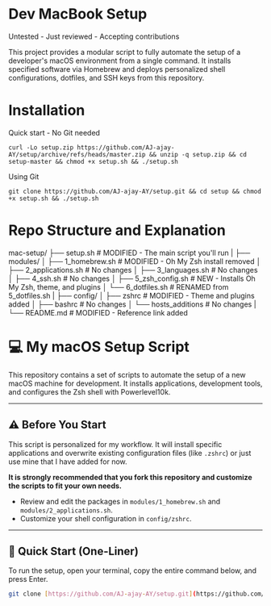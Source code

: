 
# Dev MacBook Setup
Untested - Just reviewed - Accepting contributions

This project provides a modular script to fully automate the setup of a developer's macOS environment from a single command. It installs specified software via Homebrew and deploys personalized shell configurations, dotfiles, and SSH keys from this repository.


# Installation

Quick start - No Git needed
```shell
curl -Lo setup.zip https://github.com/AJ-ajay-AY/setup/archive/refs/heads/master.zip && unzip -q setup.zip && cd setup-master && chmod +x setup.sh && ./setup.sh

```
Using Git
```shell
git clone https://github.com/AJ-ajay-AY/setup.git && cd setup && chmod +x setup.sh && ./setup.sh
```



# Repo Structure and Explanation

mac-setup/
├── setup.sh                 # MODIFIED - The main script you'll run
|
├── modules/
│   ├── 1_homebrew.sh        # MODIFIED - Oh My Zsh install removed
│   ├── 2_applications.sh    # No changes
│   ├── 3_languages.sh       # No changes
│   ├── 4_ssh.sh             # No changes
│   ├── 5_zsh_config.sh      # NEW - Installs Oh My Zsh, theme, and plugins
│   └── 6_dotfiles.sh        # RENAMED from 5_dotfiles.sh
|
├── config/
│   ├── zshrc                # MODIFIED - Theme and plugins added
│   ├── bashrc               # No changes
│   └── hosts_additions      # No changes
|
└── README.md                # MODIFIED - Reference link added


# 💻 My macOS Setup Script

This repository contains a set of scripts to automate the setup of a new macOS machine for development. It installs applications, development tools, and configures the Zsh shell with Powerlevel10k.

---

## ⚠️ Before You Start

This script is personalized for my workflow. It will install specific applications and overwrite existing configuration files (like `.zshrc`) or just use mine that I have added for now.

**It is strongly recommended that you fork this repository and customize the scripts to fit your own needs.**

* Review and edit the packages in `modules/1_homebrew.sh` and `modules/2_applications.sh`.
* Customize your shell configuration in `config/zshrc`.

---

## 🚀 Quick Start (One-Liner)

To run the setup, open your terminal, copy the entire command below, and press Enter.

```bash
git clone [https://github.com/AJ-ajay-AY/setup.git](https://github.com/AJ-ajay-AY/setup.git) && cd setup/macBook_setup && chmod +x setup.sh && ./setup.sh